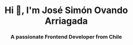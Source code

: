 <h1 align="center">Hi 👋, I'm José Simón Ovando Arriagada</h1>
<h3 align="center">A passionate Frontend Developer from Chile</h3>
